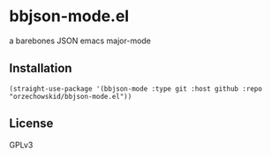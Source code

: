 # bbjson-mode.el
a barebones JSON emacs major-mode
## Installation
`(straight-use-package
 '(bbjson-mode :type git :host github :repo "orzechowskid/bbjson-mode.el"))`
 ## License
 GPLv3

